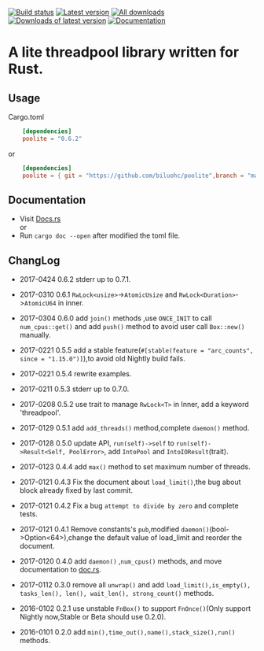 [![Build status](https://travis-ci.org/biluohc/poolite.svg?branch=master)](https://github.com/biluohc/poolite)
[![Latest version](https://img.shields.io/crates/v/poolite.svg)](https://crates.io/crates/poolite)
[![All downloads](https://img.shields.io/crates/d/poolite.svg)](https://crates.io/crates/poolite)
[![Downloads of latest version](https://img.shields.io/crates/dv/poolite.svg)](https://crates.io/crates/poolite)
[![Documentation](https://docs.rs/poolite/badge.svg)](https://docs.rs/poolite)

# A lite threadpool library written for Rust. 

## Usage
Cargo.toml

```toml
    [dependencies]
    poolite = "0.6.2"
```
or
```toml
    [dependencies]  
    poolite = { git = "https://github.com/biluohc/poolite",branch = "master", version = "0.6.2" }
```

## Documentation  
* Visit [Docs.rs](https://docs.rs/poolite/)  
or 
* Run `cargo doc --open` after modified the toml file.

## ChangLog
* 2017-0424 0.6.2 stderr up to 0.7.1.

* 2017-0310 0.6.1 `RwLock<usize>`->`AtomicUsize` and `RwLock<Duration>`->`AtomicU64` in inner.

* 2017-0304 0.6.0 add `join()` methods ,use `ONCE_INIT` to call `num_cpus::get()` and add `push()` method to avoid user call `Box::new()` manually.

* 2017-0221 0.5.5 add a stable feature(`#[stable(feature = "arc_counts", since = "1.15.0")]`),to avoid old Nightly build fails.

* 2017-0221 0.5.4 rewrite examples. 

* 2017-0211 0.5.3 stderr up to 0.7.0. 

* 2017-0208 0.5.2 use trait to manage `RwLock<T>` in Inner, add a keyword 'threadpool'.

* 2017-0129 0.5.1 add `add_threads()` method,complete `daemon()` method.

* 2017-0128 0.5.0 update API, `run(self)->self` to `run(self)->Result<Self, PoolError>`, add `IntoPool` and `IntoIOResult`(trait).

* 2017-0123 0.4.4 add `max()` method to set maximum number of threads.

* 2017-0121 0.4.3 Fix the document about `load_limit()`,the bug about block already fixed by last commit.

* 2017-0121 0.4.2 Fix a bug `attempt to divide by zero` and complete tests.

* 2017-0121 0.4.1 Remove constants's `pub`,modified `daemon()`(bool->Option<64>),change the default value of load_limit and reorder the document.

* 2017-0120 0.4.0 add `daemon()` ,`num_cpus()` methods, and move documentation to [doc.rs](https://docs.rs/poolite/).

* 2017-0112 0.3.0 remove all `unwrap()` and add `load_limit(),is_empty(), tasks_len(), len(), wait_len(), strong_count()` methods.

* 2016-0102 0.2.1 use unstable `FnBox()` to support `FnOnce()`(Only support Nightly now,Stable or Beta should use 0.2.0).

* 2016-0101 0.2.0 add `min(),time_out(),name(),stack_size(),run()` methods.